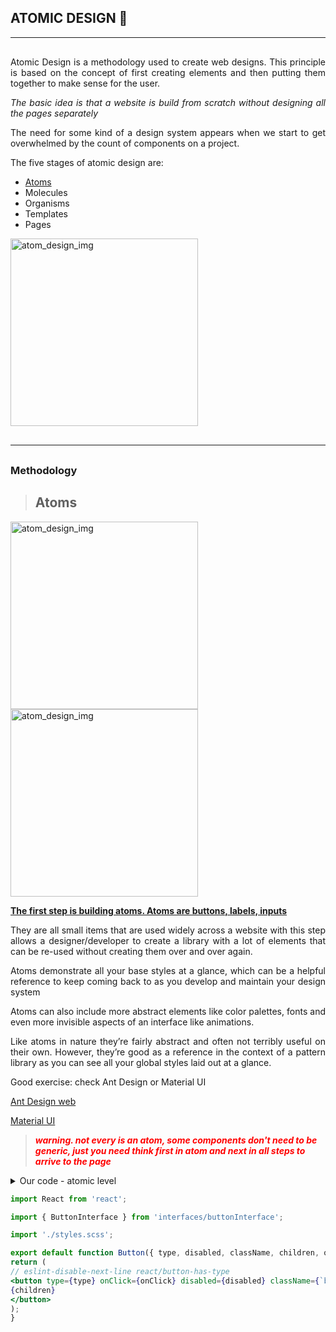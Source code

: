 ## ATOMIC DESIGN 🔬

<hr/>
<div style="text-align:justify; margin-top:30px">
<p >Atomic Design is a methodology used to create web designs. This principle is based on the concept of first creating elements and then putting them together to make sense for the user.</p>

<p> <i>The basic idea is that a website is build from scratch without designing all the pages separately</i></p>
<p>The need for some kind of a design system appears when we start to get overwhelmed by the count of components on a project.</p>

<p>
The five stages of atomic design are:
<ul>
<li><a href="#atomic">Atoms</a></li>
<li>Molecules</li>
<li>Organisms</li>
<li>Templates</li>
<li>Pages</li>
<ul>
</p>
</div>
<div>
<img src="https://andelav4prod.wpengine.com/wp-content/uploads/2019/10/gif.gif" alt="atom_design_img" height="300px"/>
</div>
<hr style="margin-bottom:30px;margin-top:30px"/>

### Methodology

> <h2 id="atomic">Atoms</h2>

<img src="https://atomicdesign.bradfrost.com/images/content/atomic-design-atoms.png" alt="atom_design_img" height="300px"/>

<img src="https://atomicdesign.bradfrost.com/images/content/atoms-form-elements.png" alt="atom_design_img" height="300px"/>

<div style="text-align:justify;">
<p style="text-decoration:underline;font-weight:bold">The first step is building atoms. Atoms are buttons, labels, inputs</p>
<p>They are all small items that are used widely across a website
with this step allows a designer/developer to create a library with a lot of elements that can be re-used without creating them over and over again.
</p>
<p>
Atoms demonstrate all your base styles at a glance, which can be a helpful reference to keep coming back to as you develop and maintain your design system
</p>
<div>
<p>Atoms can also include more abstract elements like color palettes, fonts and even more invisible aspects of an interface like animations.</p>
<p>Like atoms in nature they’re fairly abstract and often not terribly useful on their own. However, they’re good as a reference in the context of a pattern library as you can see all your global styles laid out at a glance.</p>
</div>
<span>Good exercise: check Ant Design or Material UI </span>
<p>
<a href="https://ant.design/components/overview">Ant Design web</a>
</p>
<p>
<a href="https://mui.com/">Material UI</a>
</p>
</div>

> <i style="color:red"><b>warning. not every is an atom, some components don't need to be generic, just you need think first in atom and next in all steps to arrive to the page</b></i>

<details>
  <summary>Our code - atomic level</summary>
  <div>
    <ul>
    <li>button</li>
    <li>credits</li>
    <li>dropdown</li>
    <li>expander</li>
    <li>formField</li>
    <li>icons</li>
    <li>header</li>
    <li>inputField</li>
    <li>loader</li>
    </ul>  
    <p>Examples:</p>
      <img src="https://i.postimg.cc/c1TfWMH7/Captura-de-Pantalla-2022-11-18-a-la-s-12-13-11.png" alt="atomic_level_img" height="400px"/>
      <img src="https://i.postimg.cc/rwGfSRjf/Captura-de-Pantalla-2022-11-18-a-la-s-12-19-07.png" alt="atomic_level_img" height="400px"/>
      <img src="https://i.postimg.cc/d0GmMhDz/Captura-de-Pantalla-2022-11-18-a-la-s-12-34-19.png" alt="atomic_level_img" height="400px"/>
      <img src="https://i.postimg.cc/TYY6pm6J/Captura-de-Pantalla-2022-11-18-a-la-s-12-35-52.png" alt="atomic_level_img" height="400px"/>
  </div>
</details>
  
  ```jsx
import React from 'react';

import { ButtonInterface } from 'interfaces/buttonInterface';

import './styles.scss';

export default function Button({ type, disabled, className, children, onClick }: ButtonInterface) {
return (
// eslint-disable-next-line react/button-has-type
<button type={type} onClick={onClick} disabled={disabled} className={`button ${className}`}>
{children}
</button>
);
}
